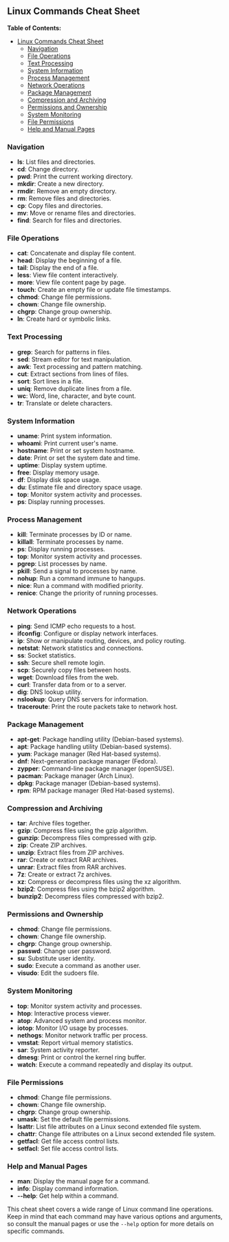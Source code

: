 ## Linux Commands Cheat Sheet

**Table of Contents:**
- [Linux Commands Cheat Sheet](#linux-commands-cheat-sheet)
  - [Navigation](#navigation)
  - [File Operations](#file-operations)
  - [Text Processing](#text-processing)
  - [System Information](#system-information)
  - [Process Management](#process-management)
  - [Network Operations](#network-operations)
  - [Package Management](#package-management)
  - [Compression and Archiving](#compression-and-archiving)
  - [Permissions and Ownership](#permissions-and-ownership)
  - [System Monitoring](#system-monitoring)
  - [File Permissions](#file-permissions)
  - [Help and Manual Pages](#help-and-manual-pages)

### Navigation

- **ls**: List files and directories.
- **cd**: Change directory.
- **pwd**: Print the current working directory.
- **mkdir**: Create a new directory.
- **rmdir**: Remove an empty directory.
- **rm**: Remove files and directories.
- **cp**: Copy files and directories.
- **mv**: Move or rename files and directories.
- **find**: Search for files and directories.

### File Operations

- **cat**: Concatenate and display file content.
- **head**: Display the beginning of a file.
- **tail**: Display the end of a file.
- **less**: View file content interactively.
- **more**: View file content page by page.
- **touch**: Create an empty file or update file timestamps.
- **chmod**: Change file permissions.
- **chown**: Change file ownership.
- **chgrp**: Change group ownership.
- **ln**: Create hard or symbolic links.

### Text Processing

- **grep**: Search for patterns in files.
- **sed**: Stream editor for text manipulation.
- **awk**: Text processing and pattern matching.
- **cut**: Extract sections from lines of files.
- **sort**: Sort lines in a file.
- **uniq**: Remove duplicate lines from a file.
- **wc**: Word, line, character, and byte count.
- **tr**: Translate or delete characters.

### System Information

- **uname**: Print system information.
- **whoami**: Print current user's name.
- **hostname**: Print or set system hostname.
- **date**: Print or set the system date and time.
- **uptime**: Display system uptime.
- **free**: Display memory usage.
- **df**: Display disk space usage.
- **du**: Estimate file and directory space usage.
- **top**: Monitor system activity and processes.
- **ps**: Display running processes.

### Process Management

- **kill**: Terminate processes by ID or name.
- **killall**: Terminate processes by name.
- **ps**: Display running processes.
- **top**: Monitor system activity and processes.
- **pgrep**: List processes by name.
- **pkill**: Send a signal to processes by name.
- **nohup**: Run a command immune to hangups.
- **nice**: Run a command with modified priority.
- **renice**: Change the priority of running processes.

### Network Operations

- **ping**: Send ICMP echo requests to a host.
- **ifconfig**: Configure or display network interfaces.
- **ip**: Show or manipulate routing, devices, and policy routing.
- **netstat**: Network statistics and connections.
- **ss**: Socket statistics.
- **ssh**: Secure shell remote login.
- **scp**: Securely copy files between hosts.
- **wget**: Download files from the web.
- **curl**: Transfer data from or to a server.
- **dig**: DNS lookup utility.
- **nslookup**: Query DNS servers for information.
- **traceroute**: Print the route packets take to network host.

### Package Management

- **apt-get**: Package handling utility (Debian-based systems).
- **apt**: Package handling utility (Debian-based systems).
- **yum**: Package manager (Red Hat-based systems).
- **dnf**: Next-generation package manager (Fedora).
- **zypper**: Command-line package manager (openSUSE).
- **pacman**: Package manager (Arch Linux).
- **dpkg**: Package manager (Debian-based systems).
- **rpm**: RPM package manager (Red Hat-based systems).

### Compression and Archiving

- **tar**: Archive files together.
- **gzip**: Compress files using the gzip algorithm.
- **gunzip**: Decompress files compressed with gzip.
- **zip**: Create ZIP archives.
- **unzip**: Extract files from ZIP archives.
- **rar**: Create or extract RAR archives.
- **unrar**: Extract files from RAR archives.
- **7z**: Create or extract 7z archives.
- **xz**: Compress or decompress files using the xz algorithm.
- **bzip2**: Compress files using the bzip2 algorithm.
- **bunzip2**: Decompress files compressed with bzip2.

### Permissions and Ownership

- **chmod**: Change file permissions.
- **chown**: Change file ownership.
- **chgrp**: Change group ownership.
- **passwd**: Change user password.
- **su**: Substitute user identity.
- **sudo**: Execute a command as another user.
- **visudo**: Edit the sudoers file.

### System Monitoring

- **top**: Monitor system activity and processes.
- **htop**: Interactive process viewer.
- **atop**: Advanced system and process monitor.
- **iotop**: Monitor I/O usage by processes.
- **nethogs**: Monitor network traffic per process.
- **vmstat**: Report virtual memory statistics.
- **sar**: System activity reporter.
- **dmesg**: Print or control the kernel ring buffer.
- **watch**: Execute a command repeatedly and display its output.

### File Permissions

- **chmod**: Change file permissions.
- **chown**: Change file ownership.
- **chgrp**: Change group ownership.
- **umask**: Set the default file permissions.
- **lsattr**: List file attributes on a Linux second extended file system.
- **chattr**: Change file attributes on a Linux second extended file system.
- **getfacl**: Get file access control lists.
- **setfacl**: Set file access control lists.

### Help and Manual Pages

- **man**: Display the manual page for a command.
- **info**: Display command information.
- **--help**: Get help within a command.

This cheat sheet covers a wide range of Linux command line operations. Keep in mind that each command may have various options and arguments, so consult the manual pages or use the `--help` option for more details on specific commands.
